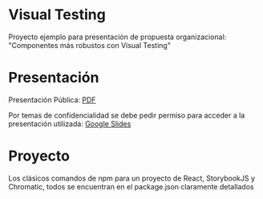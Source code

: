 # Visual Testing
Proyecto ejemplo para presentación de propuesta organizacional: "Componentes más robustos con Visual Testing"

# Presentación
Presentación Pública: [PDF](VisualTestingCensurado.pdf)

Por temas de confidencialidad se debe pedir permiso para acceder a la presentación utilizada:
[Google Slides](https://docs.google.com/presentation/d/1ct-76XoecsFvNOC0CcTZejT0w0E24VsaQ3x-EG5MGQc/edit?usp=sharing)

# Proyecto
Los clásicos comandos de npm para un proyecto de React, StorybookJS y Chromatic, todos se encuentran en el package.json claramente detallados